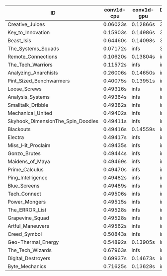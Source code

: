 |ID|conv1d-cpu|conv1d-gpu|DWSPConv2D-gpu|gemm-gpu|avg|
|-|-|-|-|-|-|
|Creative_Juices|0.06023s|0.12866s|3.38671s|2.03810s|1.40342s|
|Key_to_Innovation|0.15903s|0.14986s|3.32191s|2.24084s|1.46791s|
|Beast_Isis|0.64460s|0.14098s|3.06722s|2.09464s|1.48686s|
|The_Systems_Squads|0.07172s|infs|3.32168s|1.92833s|infs|
|Remote_Connections|0.10620s|0.13804s|infs|4.70353s|infs|
|The_Tech_Warriors|0.11572s|infs|infs|1.98004s|infs|
|Analyzing_Anarchists|0.26006s|0.14650s|infs|4.65854s|infs|
|Pint_Sized_Benchwarmers|0.40075s|0.13951s|infs|1.91367s|infs|
|Loose_Screws|0.49316s|infs|infs|4.70707s|infs|
|Analysis_Systems|0.49364s|infs|infs|4.68762s|infs|
|Smalltalk_Dribble|0.49382s|infs|infs|4.67305s|infs|
|Mechanical_United|0.49402s|infs|infs|4.69294s|infs|
|Skyhook_DimensionThe_Spin_Doodles|0.49411s|infs|infs|4.67871s|infs|
|Blackouts|0.49416s|0.14559s|infs|2.12034s|infs|
|Electra|0.49417s|infs|infs|4.69421s|infs|
|Miss_Hit_Proclaim|0.49435s|infs|infs|4.68111s|infs|
|Gonzo_Brutes|0.49444s|infs|infs|4.67928s|infs|
|Maidens_of_Maya|0.49469s|infs|infs|4.68006s|infs|
|Prime_Calculus|0.49470s|infs|infs|4.67381s|infs|
|Ping_Intelligence|0.49482s|infs|infs|4.68997s|infs|
|Blue_Screens|0.49489s|infs|infs|4.68835s|infs|
|Tech_Connect|0.49506s|infs|infs|4.70566s|infs|
|Power_Mongers|0.49515s|infs|infs|4.69321s|infs|
|The_ERROR_List|0.49528s|infs|infs|4.69571s|infs|
|Grapevine_Squad|0.49528s|infs|infs|4.67807s|infs|
|Artful_Maneuvers|0.49562s|infs|infs|4.70785s|infs|
|Creed_Symbol|0.50843s|infs|infs|4.69906s|infs|
|Geo-Thermal_Energy|0.54892s|0.13905s|infs|4.66785s|infs|
|The_Tech_Wizards|0.67963s|infs|infs|4.67505s|infs|
|Digital_Destroyers|0.69937s|0.14673s|infs|4.67717s|infs|
|Byte_Mechanics|0.71625s|0.13628s|infs|4.67971s|infs|
